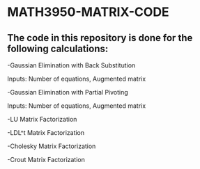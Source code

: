 # MATH3950-MATRIX-CODE

## The code in this repository is done for the following calculations:
-Gaussian Elimination with Back Substitution

  Inputs: Number of equations, Augmented matrix

-Gaussian Elimination with Partial Pivoting

  Inputs: Number of equations, Augmented matrix

-LU Matrix Factorization

-LDL^t Matrix Factorization

-Cholesky Matrix Factorization

-Crout Matrix Factorization
